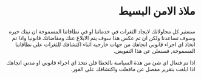 # <p dir='rtl' align='right'> ملاذ الامن البسيط </p>

<p dir='rtl' align='right'>
سنعتبر كل محاولاتك لايجاد الثغرات في خدماتنا او في نطاقاتنا المسموحة ان نيتك خيره وسوف تساعدنا ولكن ان تم عكس هذا سوف يتم الابلاغ عنك ومقاضاتك قانونيا واذا تم اتخاذ اي اجراء
قانوني اتجاهك من جهات خارجية اثناء اكتشافك للثغرات علي نطاقاتنا المسموحة, فسنعلن عن هذا التفويض.
</p>

<p dir='rtl' align='right'>
اذا تم فتعال اي شئ من هذة السياسة بالخطا فلن نتخذ اي اجراء قانوني او مدني اتجاهك اذا ابلغت بتقرير مفصل عن مافعلت واكتشافك علي الفور.
</p>
